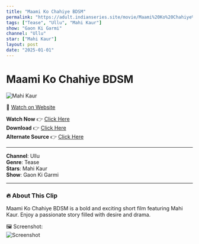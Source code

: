 ```yaml
---
title: "Maami Ko Chahiye BDSM"
permalink: "https://adult.indianseries.site/movie/Maami%20Ko%20Chahiye%20BDSM"
tags: ["Tease", "Ullu", "Mahi Kaur"]
show: "Gaon Ki Garmi"
channel: "Ullu"
star: ["Mahi Kaur"]
layout: post
date: "2025-01-01"
---
```


# Maami Ko Chahiye BDSM

![Mahi Kaur](https://shorts.desisins.com/wp-content/uploads/2025/01/Maami-Ko-Chahiye-BDSM-DesiSins.com_.jpg)

🔗 [Watch on Website](https://adult.indianseries.site/movie/Maami%20Ko%20Chahiye%20BDSM)

**Watch Now** 👉 [Click Here](https://adult.indianseries.site/movie/Maami%20Ko%20Chahiye%20BDSM)  
**Download** 👉 [Click Here](https://adult.indianseries.site/movie/Maami%20Ko%20Chahiye%20BDSM)  
**Alternate Source** 👉 [Click Here](https://adult.indianseries.site/movie/Maami%20Ko%20Chahiye%20BDSM)

---

**Channel**: Ullu  
**Genre**: Tease  
**Stars**: Mahi Kaur  
**Show**: Gaon Ki Garmi

---

### 🔥 About This Clip

Maami Ko Chahiye BDSM is a bold and exciting short film featuring Mahi Kaur. Enjoy a passionate story filled with desire and drama.
 
🖼️ Screenshot:  
![Screenshot](https://shorts.desisins.com/wp-content/uploads/2025/01/Maami-Ko-Chahiye-BDSM-DesiSins.com_.jpg)
